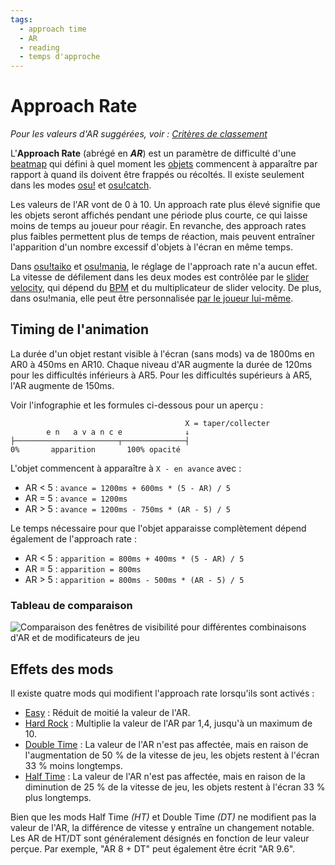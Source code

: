 ```yaml
---
tags:
  - approach time
  - AR
  - reading
  - temps d'approche
---
```


# Approach Rate

*Pour les valeurs d'AR suggérées, voir : [Critères de classement](/wiki/Ranking_Criteria)*

L'**Approach Rate** (abrégé en ***AR***) est un paramètre de difficulté d'une [beatmap](/wiki/Beatmap) qui défini à quel moment les [objets](/wiki/Hit_object) commencent à apparaître par rapport à quand ils doivent être frappés ou récoltés. Il existe seulement dans les modes [osu!](/wiki/Game_mode/osu!) et [osu!catch](/wiki/Game_mode/osu!catch).

Les valeurs de l'AR vont de 0 à 10. Un approach rate plus élevé signifie que les objets seront affichés pendant une période plus courte, ce qui laisse moins de temps au joueur pour réagir. En revanche, des approach rates plus faibles permettent plus de temps de réaction, mais peuvent entraîner l'apparition d'un nombre excessif d'objets à l'écran en même temps.

Dans [osu!taiko](/wiki/Game_mode/osu!taiko) et [osu!mania](/wiki/Game_mode/osu!mania), le réglage de l'approach rate n'a aucun effet. La vitesse de défilement dans les deux modes est contrôlée par le [slider velocity](/wiki/Gameplay/Hit_object/Slider/Slider_velocity), qui dépend du [BPM](/wiki/Music_theory/Tempo) et du multiplicateur de slider velocity. De plus, dans osu!mania, elle peut être personnalisée [par le joueur lui-même](/wiki/Game_mode/osu!mania#changement-de-vitesse).

## Timing de l'animation

La durée d'un objet restant visible à l'écran (sans mods) va de 1800ms en AR0 à 450ms en AR10. Chaque niveau d'AR augmente la durée de 120ms pour les difficultés inférieurs à AR5. Pour les difficultés supérieurs à AR5, l'AR augmente de 150ms.

Voir l'infographie et les formules ci-dessous pour un aperçu :

```
                                       X = taper/collecter
        e n   a v a n c e              ↓
├───────────────────────┬──────────────┤
0%       apparition       100% opacité
```

L'objet commencent à apparaître à `X - en avance` avec :

- AR < 5 : `avance = 1200ms + 600ms * (5 - AR) / 5`
- AR = 5 : `avance = 1200ms`
- AR > 5 : `avance = 1200ms - 750ms * (AR - 5) / 5`

Le temps nécessaire pour que l'objet apparaisse complètement dépend également de l'approach rate :

- AR < 5 : `apparition = 800ms + 400ms * (5 - AR) / 5`
- AR = 5 : `apparition = 800ms`
- AR > 5 : `apparition = 800ms - 500ms * (AR - 5) / 5`

### Tableau de comparaison

![](/wiki/shared/ARTable.jpg "Comparaison des fenêtres de visibilité pour différentes combinaisons d'AR et de modificateurs de jeu")

## Effets des mods

Il existe quatre mods qui modifient l'approach rate lorsqu'ils sont activés :

- [Easy](/wiki/Game_modifier/Easy) : Réduit de moitié la valeur de l'AR.
- [Hard Rock](/wiki/Game_modifier/Hard_Rock) :  Multiplie la valeur de l'AR par 1,4, jusqu'à un maximum de 10.
- [Double Time](/wiki/Game_modifier/Double_Time) : La valeur de l'AR n'est pas affectée, mais en raison de l'augmentation de 50 % de la vitesse de jeu, les objets restent à l'écran 33 % moins longtemps.
- [Half Time](/wiki/Game_modifier/Half_Time) : La valeur de l'AR n'est pas affectée, mais en raison de la diminution de 25 % de la vitesse de jeu, les objets restent à l'écran 33 % plus longtemps.

Bien que les mods Half Time *(HT)* et Double Time *(DT)* ne modifient pas la valeur de l'AR, la différence de vitesse y entraîne un changement notable. Les AR de HT/DT sont généralement désignés en fonction de leur valeur perçue. Par exemple, "AR 8 + DT" peut également être écrit "AR 9.6".
